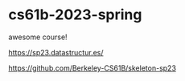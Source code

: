 # cs61b-2023-spring
awesome course!

https://sp23.datastructur.es/

https://github.com/Berkeley-CS61B/skeleton-sp23
